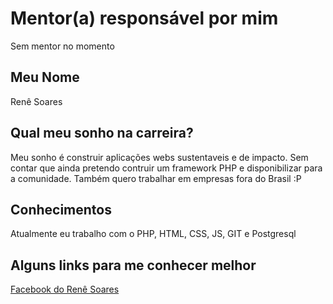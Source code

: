 # Mentor(a) responsável por mim

Sem mentor no momento

## Meu Nome

Renê Soares

## Qual meu sonho na carreira?
Meu sonho é construir aplicações webs sustentaveis e de impacto. Sem contar que ainda pretendo contruir um framework PHP e
disponibilizar para a comunidade. Também quero trabalhar em empresas fora do Brasil :P

## Conhecimentos
Atualmente eu trabalho com o PHP, HTML, CSS, JS, GIT e Postgresql

## Alguns links para me conhecer melhor
[Facebook do Renê Soares](https://www.facebook.com/rene.soares.946)
